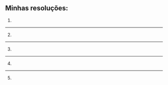 ## Minhas resoluções:

1)



___________________________________________________________________________________


2)



___________________________________________________________________________________


3)


___________________________________________________________________________________

4)



___________________________________________________________________________________

5)



